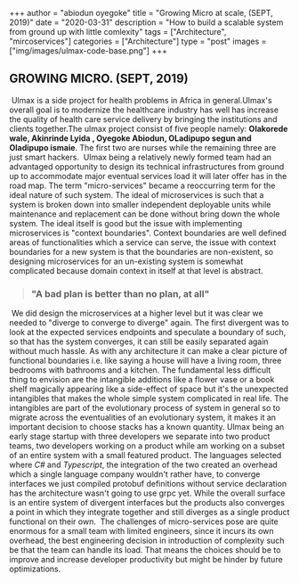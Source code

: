 +++
author = "abiodun oyegoke"
title = "Growing Micro at scale, (SEPT, 2019)"
date = "2020-03-31"
description = "How to build a scalable system from ground up with little comlexity"
tags = ["Architecture", "mircoservices"]
categories = ["Architecture"]
type = "post"
images  = ["img/images/ulmax-code-base.png"]
+++
## GROWING MICRO. (SEPT, 2019)
​	Ulmax is a side project for health problems in Africa in general.Ulmax's overall goal is to modernize the healthcare industry has well has increase the quality of health care service delivery by bringing the institutions and clients together.The ulmax project consist of five people namely: **Olakorede wale, Akinrinde Lyida , Oyegoke Abiodun, OLadipupo segun and Oladipupo ismaie**. The first two are nurses while the remaining three are just smart hackers.
​	Ulmax being a relatively newly formed team had an advantaged opportunity to design its technical infrastructures from ground up to accommodate major eventual services load it will later offer has in the road map. The term "micro-services" became a reoccurring term for the ideal nature of such system. The ideal of microservices is such that a system is broken down into smaller independent deployable units while maintenance and replacement can be done without bring down the whole system. The ideal itself is good but the issue with implementing microservices is "context boundaries". Context boundaries are well defined areas of functionalities which a service can serve, the issue with context boundaries for a new system is that the boundaries are non-existent, so designing microservices for an un-existing system is somewhat complicated because domain context in itself at that level is abstract.
>  ### "A bad plan is better than no plan, at all" 
​	We did design the microservices at a higher level but it was clear we needed to "diverge to converge to diverge" again. The first divergent was to look at the expected services endpoints and speculate a boundary of such, so that has the system converges, it can still be easily separated again without much hassle. As with any architecture it can make a clear picture of functional boundaries i.e. like saying a house will have a living room, three bedrooms with bathrooms and a kitchen. The fundamental less difficult thing to envision are the intangible additions like a flower vase or a book shelf magically appearing like a side-effect of space but it's the unexpected intangibles that makes the whole simple system complicated in real life. The intangibles are part of the evolutionary process of system in general so to migrate across the eventualities of an evolutionary system, it makes it an important decision to choose stacks has a known quantity. Ulmax being an early stage startup with three developers we separate into two product teams, two developers working on a product while am working on a subset of an entire system with a small featured product. The languages selected where *C#* and *Typescript*, the integration of the two created an overhead which a single language company wouldn't rather have, to converge interfaces we just compiled protobuf definitions without service declaration has the architecture wasn't going to use grpc yet. While the overall surface is an entire system of divergent interfaces but the products also converges a point in which they integrate together and still diverges as a single product functional on their own.
​	The challenges of micro-services pose are quite enormous for a small team with limited engineers, since it incurs its own overhead, the best engineering decision in introduction of complexity such be that the team can handle its load. That means the choices should be to improve and increase developer productivity but might be hinder by future optimizations.
